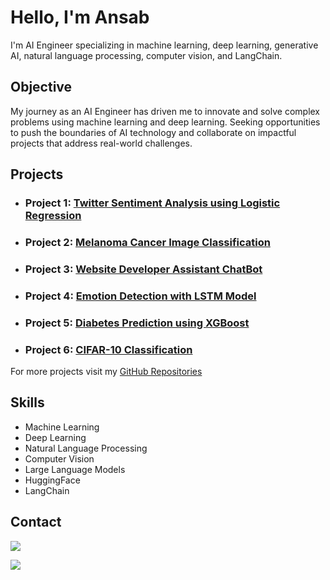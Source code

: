 # Hello, I'm Ansab
 I'm AI Engineer specializing in machine learning, deep learning, generative AI, natural language processing, computer vision, and LangChain.

## Objective
 My journey as an AI Engineer has driven me to innovate and solve complex problems using machine learning and deep learning. Seeking opportunities to push the boundaries of AI technology and collaborate on 
 impactful projects that address real-world challenges.

## Projects

- ### Project 1: [Twitter Sentiment Analysis using Logistic Regression](https://github.com/Ansab-Sultan/Twitter-Sentiment-Analysis)

- ### Project 2: [Melanoma Cancer Image Classification](https://github.com/Ansab-Sultan/Image-Classification/tree/main/Melanoma%20Cancer%20Image%20Classification)

- ### Project 3: [Website Developer Assistant ChatBot](https://github.com/Ansab-Sultan/Website-Developer-Assistant-ChatBot)

- ### Project 4: [Emotion Detection with LSTM Model](https://github.com/Ansab-Sultan/Emotion-Analysis)

- ### Project 5: [Diabetes Prediction using XGBoost](https://github.com/Ansab-Sultan/Diabetes-Prediction)

- ### Project 6: [CIFAR-10 Classification](https://github.com/Ansab-Sultan/Image-Classification/tree/main/CIFAR-10%20Classification)

  

For more projects visit my [GitHub Repositories](https://github.com/Ansab-Sultan?tab=repositories)

## Skills
- Machine Learning
- Deep Learning
- Natural Language Processing
- Computer Vision
- Large Language Models
- HuggingFace
- LangChain
  
## Contact
<a href="ansabsultan2002@gmail.com"><img src="https://img.shields.io/badge/-Gmail-D14836?style=for-the-badge&logo=gmail&logoColor=white" /></a>

<a href="https://www.linkedin.com/in/ansab-sultan-7525a1282/"><img src="https://img.shields.io/badge/-LinkedIn-0072b1?&style=for-the-badge&logo=linkedin&logoColor=white" />
</a>


